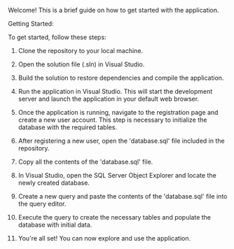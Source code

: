 Welcome! This is a brief guide on how to get started with the application.

Getting Started:

To get started, follow these steps:

1. Clone the repository to your local machine.

2. Open the solution file (.sln) in Visual Studio.

3. Build the solution to restore dependencies and compile the application.

4. Run the application in Visual Studio. This will start the development server and launch the application in your default web browser.

5. Once the application is running, navigate to the registration page and create a new user account. This step is necessary to initialize the database with the required tables.

6. After registering a new user, open the 'database.sql' file included in the repository.

7. Copy all the contents of the 'database.sql' file.

8. In Visual Studio, open the SQL Server Object Explorer and locate the newly created database.

9. Create a new query and paste the contents of the 'database.sql' file into the query editor.

10. Execute the query to create the necessary tables and populate the database with initial data.

11. You're all set! You can now explore and use the application.
